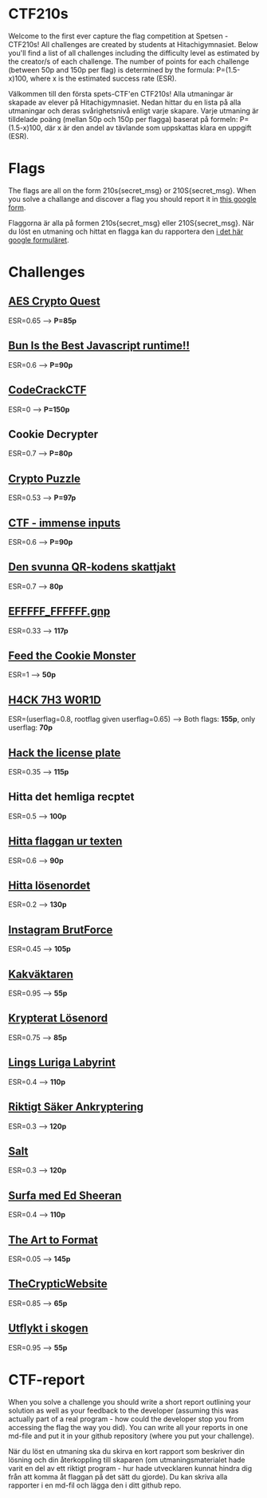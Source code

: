 # CTF210s
Welcome to the first ever capture the flag competition at Spetsen - CTF210s! All challenges are created by students at Hitachigymnasiet. Below you'll find a list of all challenges including the difficulty level as estimated by the creator/s of each challenge. The number of points for each challenge (between 50p and 150p per flag) is determined by the formula: P=(1.5-x)100, where x is the estimated success rate (ESR).

Välkommen till den första spets-CTF'en CTF210s! Alla utmaningar är skapade av elever på Hitachigymnasiet. Nedan hittar du en lista på alla utmaningar och deras svårighetsnivå enligt varje skapare. Varje utmaning är tilldelade poäng (mellan 50p och 150p per flagga) baserat på formeln: P=(1.5-x)100, där x är den andel av tävlande som uppskattas klara en uppgift (ESR).

# Flags
The flags are all on the form 210s{secret_msg} or 210S{secret_msg}. When you solve a challange and discover a flag you should report it in [this google form](https://forms.gle/r8avcrteqTrMsqVK9). 

Flaggorna är alla på formen 210s{secret_msg} eller 210S{secret_msg}. När du löst en utmaning och hittat en flagga kan du rapportera den [i det här google formuläret](https://forms.gle/r8avcrteqTrMsqVK9). 

# Challenges
## [AES Crypto Quest](https://github.com/sofaKTH/CTF210s/tree/main/AES%20Crypto%20Quest)
ESR=0.65 --> **P=85p**
<!--- 
## Alternativa Metoder
ESR= 
-->
## [Bun Is the Best Javascript runtime!!](https://github.com/sofaKTH/CTF210s/tree/main/Bun%20Is%20the%20Best%20Javascript%20runtime!!)
ESR=0.6 --> **P=90p**
## [CodeCrackCTF](https://github.com/sofaKTH/CTF210s/tree/main/CodeCrackCTF)
ESR=0 --> **P=150p**
## Cookie Decrypter
ESR=0.7 --> **P=80p**
## [Crypto Puzzle](https://github.com/sofaKTH/CTF210s/tree/main/Crypto%20Puzzle)
ESR=0.53 --> **P=97p**
## [CTF - immense inputs](https://github.com/sofaKTH/CTF210s/tree/main/CTF%20-%20immense%20inputs)
ESR=0.6 --> **P=90p**
## [Den svunna QR-kodens skattjakt](https://github.com/sofaKTH/CTF210s/tree/main/Den%20svunna%20QR-kodens%20skattjakt)
ESR=0.7 --> **80p**
## [EFFFFF_FFFFFF.gnp](https://github.com/sofaKTH/CTF210s/tree/main/EFFFFF_FFFFFF.gnp)
ESR=0.33 --> **117p**
## [Feed the Cookie Monster](https://github.com/sofaKTH/CTF210s/tree/main/Feed%20the%20Cookie%20Monster)
ESR=1 --> **50p**
## [H4CK 7H3 W0R1D](https://github.com/sofaKTH/CTF210s/tree/main/H4CK%207H3%20W0R1D)
ESR=(userflag=0.8, rootflag given userflag=0.65) --> Both flags: **155p**, only userflag: **70p**
## [Hack the license plate](https://github.com/sofaKTH/CTF210s/tree/main/Hack%20the%20license%20plate)
ESR=0.35 --> **115p**
## Hitta det hemliga recptet
ESR=0.5 --> **100p**
## [Hitta flaggan ur texten](https://github.com/sofaKTH/CTF210s/tree/main/Hitta%20flaggan%20ur%20texten)
ESR=0.6 --> **90p**
## [Hitta lösenordet](https://github.com/sofaKTH/CTF210s/tree/main/Hitta%20flaggan%20ur%20texten)
ESR=0.2 --> **130p**
## [Instagram BrutForce](https://github.com/sofaKTH/CTF210s/tree/main/Instagram%20BrutForce)
ESR=0.45 --> **105p**
## [Kakväktaren](https://github.com/sofaKTH/CTF210s/tree/main/Kakv%C3%A4ktaren)
ESR=0.95 --> **55p**
## [Krypterat Lösenord](https://github.com/sofaKTH/CTF210s/tree/main/Krypterat%20L%C3%B6senord)
ESR=0.75 --> **85p**
## [Lings Luriga Labyrint](https://github.com/sofaKTH/CTF210s/tree/main/Lings%20Luriga%20Labyrint)
ESR=0.4 --> **110p**
## [Riktigt Säker Ankryptering](https://github.com/sofaKTH/CTF210s/tree/main/Riktigt%20S%C3%A4ker%20Ankryptering)
ESR=0.3 --> **120p**
## [Salt](https://github.com/sofaKTH/CTF210s/tree/main/Salt)
ESR=0.3 --> **120p**
## [Surfa med Ed Sheeran](https://github.com/sofaKTH/CTF210s/tree/main/Surfa%20med%20Ed%20Sheeran)
ESR=0.4 --> **110p**
## [The Art to Format](https://github.com/sofaKTH/CTF210s/tree/main/The%20Art%20to%20Format)
ESR=0.05 --> **145p**
## [TheCrypticWebsite](https://github.com/sofaKTH/CTF210s/tree/main/TheCrypticWebsite)
ESR=0.85 --> **65p**
## [Utflykt i skogen](https://github.com/sofaKTH/CTF210s/tree/main/Utflykt%20i%20skogen)
ESR=0.95 --> **55p**

# CTF-report
When you solve a challenge you should write a short report outlining your solution as well as your feedback to the developer (assuming this was actually part of a real program - how could the developer stop you from accessing the flag the way you did). You can write all your reports in one md-file and put it in your github repository (where you put your challenge).

När du löst en utmaning ska du skirva en kort rapport som beskriver din lösning och din återkoppling till skaparen (om utmaningsmaterialet hade varit en del av ett riktigt program - hur hade utvecklaren kunnat hindra dig från att komma åt flaggan på det sätt du gjorde). Du kan skriva alla rapporter i en md-fil och lägga den i ditt github repo.
